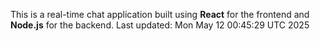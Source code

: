 This is a real-time chat application built using **React** for the frontend and **Node.js** for the backend.
Last updated: Mon May 12 00:45:29 UTC 2025
